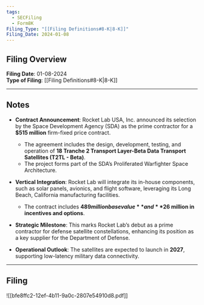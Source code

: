 ```yaml
---
tags:
  - SECFiling
  - Form8K
Filing_Type: "[[Filing Definitions#8-K|8-K]]"
Filing_Date: 2024-01-08  
---
```

## Filing Overview

**Filing Date**: 01-08-2024  
**Type of Filing**: [[Filing Definitions#8-K|8-K]]  

---

## Notes  

- **Contract Announcement**: Rocket Lab USA, Inc. announced its selection by the Space Development Agency (SDA) as the prime contractor for a **$515 million** firm-fixed price contract.  
  - The agreement includes the design, development, testing, and operation of **18 Tranche 2 Transport Layer-Beta Data Transport Satellites (T2TL - Beta)**.  
  - The project forms part of the SDA’s Proliferated Warfighter Space Architecture.  

- **Vertical Integration**: Rocket Lab will integrate its in-house components, such as solar panels, avionics, and flight software, leveraging its Long Beach, California manufacturing facilities.  
  - The contract includes **$489 million base value** and **$26 million in incentives and options**.  

- **Strategic Milestone**: This marks Rocket Lab’s debut as a prime contractor for defense satellite constellations, enhancing its position as a key supplier for the Department of Defense.  

- **Operational Outlook**: The satellites are expected to launch in **2027**, supporting low-latency military data connectivity.  

---

## Filing  

![[bfe8ffc2-12ef-4b11-9a0c-2807e54910d8.pdf]]
